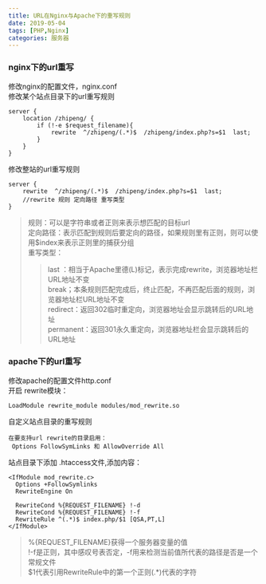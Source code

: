 ```yaml
---
title: URL在Nginx与Apache下的重写规则
date: 2019-05-04
tags: [PHP,Nginx]
categories: 服务器
---
```

### nginx下的url重写

修改nginx的配置文件，nginx.conf  
修改某个站点目录下的url重写规则
```
server {
    location /zhipeng/ {
        if (!-e $request_filename){
            rewrite  ^/zhipeng/(.*)$  /zhipeng/index.php?s=$1  last;
        }
    }
}
```

修改整站的url重写规则
```
server {
    rewrite  ^/zhipeng/(.*)$  /zhipeng/index.php?s=$1  last;
    //rewrite 规则 定向路径 重写类型
}
```

>规则：可以是字符串或者正则来表示想匹配的目标url  
>定向路径：表示匹配到规则后要定向的路径，如果规则里有正则，则可以使用$index来表示正则里的捕获分组  
>重写类型：  
>>last ：相当于Apache里德(L)标记，表示完成rewrite，浏览器地址栏URL地址不变  
    break；本条规则匹配完成后，终止匹配，不再匹配后面的规则，浏览器地址栏URL地址不变  
    redirect：返回302临时重定向，浏览器地址会显示跳转后的URL地址  
    permanent：返回301永久重定向，浏览器地址栏会显示跳转后的URL地址  


### apache下的url重写

修改apache的配置文件http.conf  
开启 rewrite模块：
```
LoadModule rewrite_module modules/mod_rewrite.so
```

自定义站点目录的重写规则
```
在要支持url rewrite的目录启用：
 Options FollowSymLinks 和 AllowOverride All
```

站点目录下添加 .htaccess文件,添加内容：
```
<IfModule mod_rewrite.c>
  Options +FollowSymlinks
  RewriteEngine On

  RewriteCond %{REQUEST_FILENAME} !-d
  RewriteCond %{REQUEST_FILENAME} !-f
  RewriteRule ^(.*)$ index.php/$1 [QSA,PT,L]
</IfModule>
```

>%{REQUEST_FILENAME}获得一个服务器变量的值  
!-f是正则，其中感叹号表否定，-f用来检测当前值所代表的路径是否是一个常规文件  
$1代表引用RewriteRule中的第一个正则(.*)代表的字符  